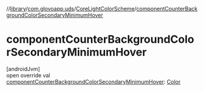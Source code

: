 //[library](../../../index.md)/[com.glovoapp.uds](../index.md)/[CoreLightColorScheme](index.md)/[componentCounterBackgroundColorSecondaryMinimumHover](component-counter-background-color-secondary-minimum-hover.md)

# componentCounterBackgroundColorSecondaryMinimumHover

[androidJvm]\
open override val [componentCounterBackgroundColorSecondaryMinimumHover](component-counter-background-color-secondary-minimum-hover.md): [Color](https://developer.android.com/reference/kotlin/androidx/compose/ui/graphics/Color.html)
